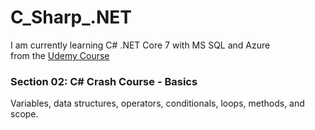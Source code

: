 # C_Sharp_.NET  
I am currently learning C# .NET Core 7 with MS SQL and Azure  
from the [Udemy Course]([https://pages.github.com/](https://www.udemy.com/course/net-core-with-ms-sql-beginner-to-expert/))  
  
### Section 02: C# Crash Course - Basics  
Variables, data structures, operators, conditionals, loops, methods, and scope.  


